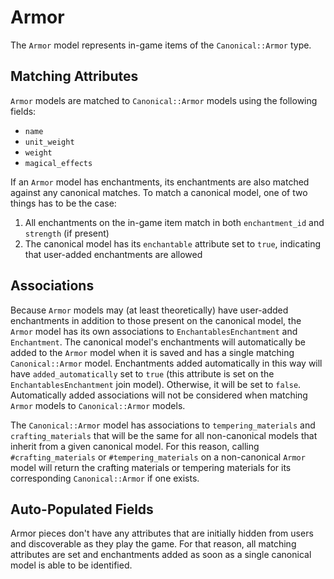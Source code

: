 # Armor

The `Armor` model represents in-game items of the `Canonical::Armor` type.

## Matching Attributes

`Armor` models are matched to `Canonical::Armor` models using the following fields:

* `name`
* `unit_weight`
* `weight`
* `magical_effects`

If an `Armor` model has enchantments, its enchantments are also matched against any canonical matches. To match a canonical model, one of two things has to be the case:

1. All enchantments on the in-game item match in both `enchantment_id` and `strength` (if present)
2. The canonical model has its `enchantable` attribute set to `true`, indicating that user-added enchantments are allowed

## Associations

Because `Armor` models may (at least theoretically) have user-added enchantments in addition to those present on the canonical model, the `Armor` model has its own associations to `EnchantablesEnchantment` and `Enchantment`. The canonical model's enchantments will automatically be added to the `Armor` model when it is saved and has a single matching `Canonical::Armor` model. Enchantments added automatically in this way will have `added_automatically` set to `true` (this attribute is set on the `EnchantablesEnchantment` join model). Otherwise, it will be set to `false`. Automatically added associations will not be considered when matching `Armor` models to `Canonical::Armor` models.

The `Canonical::Armor` model has associations to `tempering_materials` and `crafting_materials` that will be the same for all non-canonical models that inherit from a given canonical model. For this reason, calling `#crafting_materials` or `#tempering_materials` on a non-canonical `Armor` model will return the crafting materials or tempering materials for its corresponding `Canonical::Armor` if one exists.

## Auto-Populated Fields

Armor pieces don't have any attributes that are initially hidden from users and discoverable as they play the game. For that reason, all matching attributes are set and enchantments added as soon as a single canonical model is able to be identified.
